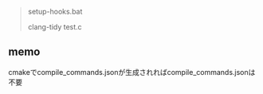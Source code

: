 > setup-hooks.bat
> 
> clang-tidy test.c

## memo
cmakeでcompile_commands.jsonが生成されればcompile_commands.jsonは不要